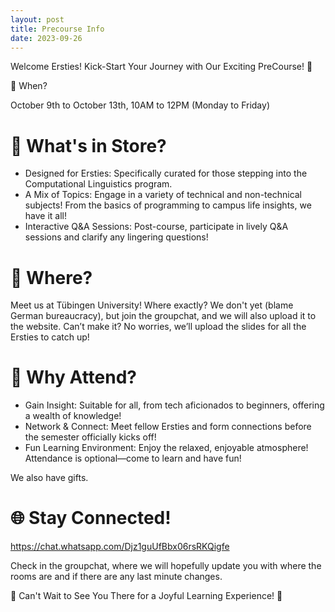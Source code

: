 ```yaml
---
layout: post
title: Precourse Info
date: 2023-09-26
---
```



Welcome Ersties! Kick-Start Your Journey with Our Exciting PreCourse! 🎉

📅 When?

October 9th to October 13th, 10AM to 12PM (Monday to Friday)

# 🌟 What's in Store?
- Designed for Ersties: Specifically curated for those stepping into the Computational Linguistics program.
- A Mix of Topics: Engage in a variety of technical and non-technical subjects! From the basics of programming to campus life insights, we have it all!
- Interactive Q&A Sessions: Post-course, participate in lively Q&A sessions and clarify any lingering questions!

# 📍 Where?
Meet us at Tübingen University! Where exactly? We don't yet (blame German bureaucracy), but join the groupchat, and we will also upload it to the website. Can’t make it? No worries, we’ll upload the slides for all the Ersties to catch up!

# 🌈 Why Attend?
- Gain Insight: Suitable for all, from tech aficionados to beginners, offering a wealth of knowledge!
- Network & Connect: Meet fellow Ersties and form connections before the semester officially kicks off!
- Fun Learning Environment: Enjoy the relaxed, enjoyable atmosphere! Attendance is optional—come to learn and have fun!

We also have gifts. 

# 🌐 Stay Connected!
https://chat.whatsapp.com/Djz1guUfBbx06rsRKQigfe

Check in the groupchat, where we will hopefully update you with where the rooms are and if there are any last minute changes. 

🎊 Can't Wait to See You There for a Joyful Learning Experience! 🎊
